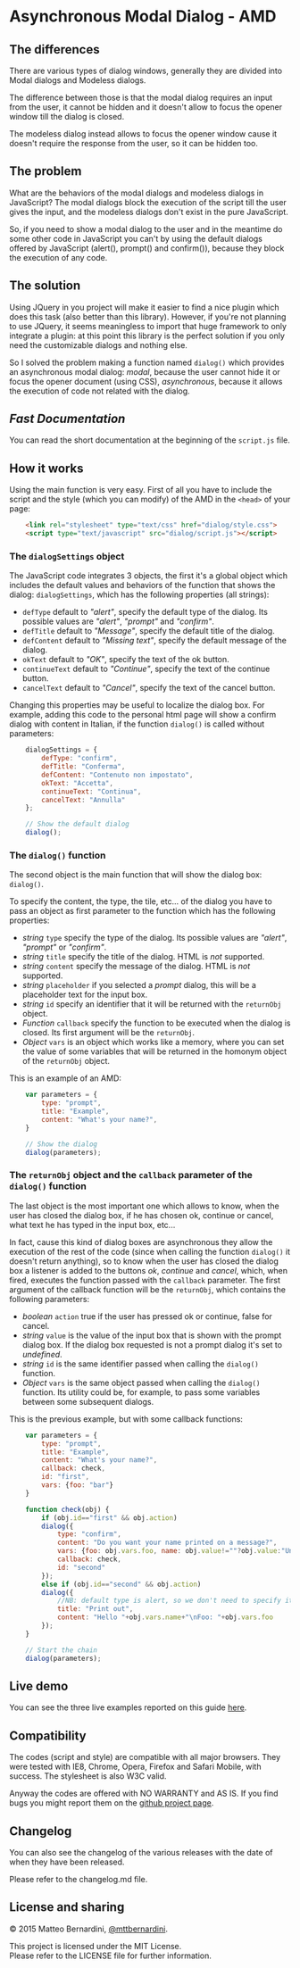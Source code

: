 # Asynchronous Modal Dialog - AMD #

## The differences ##

There are various types of dialog windows, generally they are divided into Modal dialogs and Modeless dialogs.

The difference between those is that the modal dialog requires an input from the user, it cannot be hidden and it doesn't allow to focus the opener window till the dialog is closed.

The modeless dialog instead allows to focus the opener window cause it doesn't require the response from the user, so it can be hidden too.


## The problem ##

What are the behaviors of the modal dialogs and modeless dialogs in JavaScript? The modal dialogs block the execution of the script till the user gives the input, and the modeless dialogs don't exist in the pure JavaScript.

So, if you need to show a modal dialog to the user and in the meantime do some other code in JavaScript you can't by using the default dialogs offered by JavaScript (alert(), prompt() and confirm()), because they block the execution of any code.


## The solution ##

Using JQuery in you project will make it easier to find a nice plugin which does this task (also better than this library). However, if you're not planning to use JQuery, it seems meaningless to import that huge framework to only integrate a plugin: at this point this library is the perfect solution if you only need the customizable dialogs and nothing else.

So I solved the problem making a function named `dialog()` which provides an asynchronous modal dialog: *modal*, because the user cannot hide it or focus the opener document (using CSS), *asynchronous*, because it allows the execution of code not related with the dialog.


## *Fast Documentation* ##

You can read the short documentation at the beginning of the `script.js` file.


## How it works ##

Using the main function is very easy. First of all you have to include the script and the style (which you can modify) of the AMD in the `<head>` of your page:

```html
	<link rel="stylesheet" type="text/css" href="dialog/style.css">
	<script type="text/javascript" src="dialog/script.js"></script>
```


### The `dialogSettings` object ###

The JavaScript code integrates 3 objects, the first it's a global object which includes the default values and behaviors of the function that shows the dialog: `dialogSettings`, which has the following properties (all strings):

- `defType`			default to *"alert"*, specify the default type of the dialog. Its possible values are *"alert"*, *"prompt"* and *"confirm"*.
- `defTitle` 		default to *"Message"*, specify the default title of the dialog.
- `defContent`		default to *"<i>Missing text</i>"*, specify the default message of the dialog.
- `okText`			default to *"OK"*, specify the text of the ok button.
- `continueText`	default to *"Continue"*, specify the text of the continue button.
- `cancelText`		default to *"Cancel"*, specify the text of the cancel button.


Changing this properties may be useful to localize the dialog box. For example, adding this code to the personal html page will show a confirm dialog with content in Italian, if the function `dialog()` is called without parameters:

```javascript
	dialogSettings = {
		defType: "confirm",
		defTitle: "Conferma",
		defContent: "Contenuto non impostato",
		okText: "Accetta",
		continueText: "Continua",
		cancelText: "Annulla"
	};

	// Show the default dialog
	dialog();
```

### The `dialog()` function ###

The second object is the main function that will show the dialog box: `dialog()`.

To specify the content, the type, the tile, etc... of the dialog you have to pass an object as first parameter to the function which has the following properties:

- *string*		`type`			specify the type of the dialog. Its possible values are *"alert"*, *"prompt"* or *"confirm"*.
- *string*		`title`			specify the title of the dialog. HTML is *not* supported.
- *string*		`content`		specify the message of the dialog. HTML is *not* supported.
- *string*		`placeholder`	if you selected a *prompt* dialog, this will be a placeholder text for the input box.
- *string*		`id`			specify an identifier that it will be returned with the `returnObj` object.
- *Function*	`callback`		specify the function to be executed when the dialog is closed. Its first argument will be the `returnObj`.
- *Object*		`vars`			is an object which works like a memory, where you can set the value of some variables that will be returned in the homonym object of the `returnObj` object.


This is an example of an AMD:

```javascript
	var parameters = {
		type: "prompt",
		title: "Example",
		content: "What's your name?",
	}

	// Show the dialog
	dialog(parameters);
```


### The `returnObj` object and the `callback` parameter of the `dialog()` function ###

The last object is the most important one which allows to know, when the user has closed the dialog box, if he has chosen ok, continue or cancel, what text he has typed in the input box, etc...

In fact, cause this kind of dialog boxes are asynchronous they allow the execution of the rest of the code (since when calling the function `dialog()` it doesn't return anything), so to know when the user has closed the dialog box a listener is added to the buttons *ok*, *continue* and *cancel*, which, when fired, executes the function passed with the `callback` parameter. The first argument of the callback function will be the `returnObj`, which contains the following parameters:

- *boolean*		`action`		true if the user has pressed ok or continue, false for cancel.
- *string*		`value`			is the value of the input box that is shown with the prompt dialog box. If the dialog box requested is not a prompt dialog it's set to *undefined*.
- *string*		`id`			is the same identifier passed when calling the `dialog()` function.
- *Object*		`vars`			is the same object passed when calling the `dialog()` function. Its utility could be, for example, to pass some variables between some subsequent dialogs.


This is the previous example, but with some callback functions:

```javascript
	var parameters = {
		type: "prompt",
		title: "Example",
		content: "What's your name?",
		callback: check,
		id: "first",
		vars: {foo: "bar"}
	}

	function check(obj) {
		if (obj.id=="first" && obj.action)
		dialog({
			type: "confirm",
			content: "Do you want your name printed on a message?",
			vars: {foo: obj.vars.foo, name: obj.value!=""?obj.value:"Unnamed"},
			callback: check,
			id: "second"
		});
		else if (obj.id=="second" && obj.action)
		dialog({
			//NB: default type is alert, so we don't need to specify it
			title: "Print out",
			content: "Hello "+obj.vars.name+"\nFoo: "+obj.vars.foo
		});
	}

	// Start the chain
	dialog(parameters);
```


## Live demo ##

You can see the three live examples reported on this guide [here][2].


## Compatibility ##

The codes (script and style) are compatible with all major browsers. They were tested with IE8, Chrome, Opera, Firefox and Safari Mobile, with success. The stylesheet is also W3C valid.

Anyway the codes are offered with NO WARRANTY and AS IS. If you find bugs you might report them on the [github project page][1].


## Changelog ##

You can also see the changelog of the various releases with the date of when they have been released.

Please refer to the changelog.md file.


## License and sharing ##

&copy; 2015 Matteo Bernardini, [@mttbernardini][3].

This project is licensed under the MIT License.  
Please refer to the LICENSE file for further information.


[1]: http://github.com/mttbernardin/dialog/issues
[2]: http://mttbernardini.github.io/dialog/demo.html
[3]: https://twitter.com/mttbernardini
